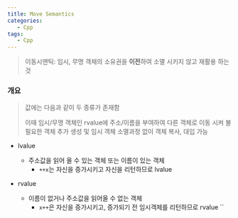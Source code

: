 ```yaml
---
title: Move Semantics
categories:
   - Cpp
tags:
   - Cpp
---
```


> 이동시맨틱: 임시, 무명 객체의 소유권을 **이전**하여 소멸 시키지 않고 재활용 하는 것

### 개요

> 값에는 다음과 같이 두 종류가 존재함
> 
> 이때 임시/무명 객체인 rvalue에 주소/이름을 부여하여 다른 객체로 이동 시켜 불필요한 객체 추가 생성 및 임시 객체 소멸과정 없이 객체 복사, 대입 가능

- lvalue
	- 주소값을 읽어 올 수 있는 객체 또는 이름이 있는 객체
		-  `++x`는 자신을 증가시키고 자신을 리턴하므로 lvalue

- rvalue
	- 이름이 없거나 주소값을 읽어올 수 없는 객체
		- `x++`은 자신을 증가시키고, 증가되기 전 임시객체를 리턴하므로 rvalue
		``